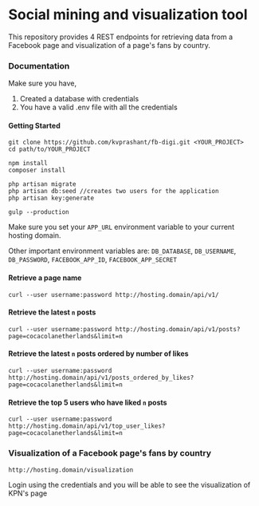 Social mining and visualization tool
====================================

This repository provides 4 REST endpoints for retrieving data from a Facebook page and visualization of a page's fans by country.

### Documentation

Make sure you have,
1. Created a database with credentials
2. You have a valid .env file with all the credentials

#### Getting Started

```
git clone https://github.com/kvprashant/fb-digi.git <YOUR_PROJECT>
cd path/to/YOUR_PROJECT

npm install
composer install

php artisan migrate
php artisan db:seed //creates two users for the application
php artisan key:generate

gulp --production
```

Make sure you set your `APP_URL` environment variable to your current hosting domain. 

Other important environment variables are: `DB_DATABASE`, `DB_USERNAME`, `DB_PASSWORD`, `FACEBOOK_APP_ID`, `FACEBOOK_APP_SECRET`

#### Retrieve a page name
`curl --user username:password http://hosting.domain/api/v1/`


#### Retrieve the latest `n` posts
`curl --user username:password http://hosting.domain/api/v1/posts?page=cocacolanetherlands&limit=n`

#### Retrieve the latest `n` posts ordered by number of likes
`curl --user username:password http://hosting.domain/api/v1/posts_ordered_by_likes?page=cocacolanetherlands&limit=n`

#### Retrieve the top 5 users who have liked `n` posts
`curl --user username:password http://hosting.domain/api/v1/top_user_likes?page=cocacolanetherlands&limit=n`

### Visualization of a Facebook page's fans by country
`http://hosting.domain/visualization`

Login using the credentials and you will be able to see the visualization of KPN's page
